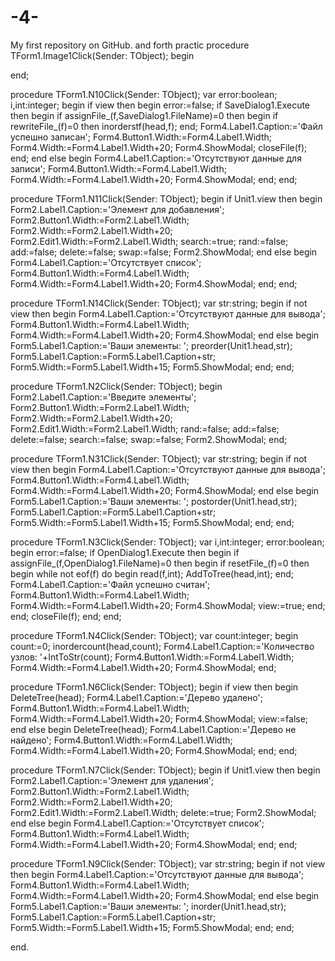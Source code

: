 # -4-
My first repository on GitHub. and forth practic
procedure TForm1.Image1Click(Sender: TObject);
begin

end;

procedure TForm1.N10Click(Sender: TObject);
var
  error:boolean;
  i,int:integer;
begin
  if view then begin
    error:=false;
    if SaveDialog1.Execute then begin
      if assignFile_(f,SaveDialog1.FileName)=0 then begin
        if rewriteFile_(f)=0 then inorderstf(head,f);
      end;
      Form4.Label1.Caption:='Файл успешно записан';
      Form4.Button1.Width:=Form4.Label1.Width;
      Form4.Width:=Form4.Label1.Width+20;
      Form4.ShowModal;
      closeFile(f);
    end;
  end else begin
    Form4.Label1.Caption:='Отсутствуют данные для записи';
    Form4.Button1.Width:=Form4.Label1.Width;
    Form4.Width:=Form4.Label1.Width+20;
    Form4.ShowModal;
  end;
end;

procedure TForm1.N11Click(Sender: TObject);
begin
  if Unit1.view then begin
    Form2.Label1.Caption:='Элемент для добавления';
    Form2.Button1.Width:=Form2.Label1.Width;
    Form2.Width:=Form2.Label1.Width+20;
    Form2.Edit1.Width:=Form2.Label1.Width;
    search:=true;
    rand:=false;
    add:=false;
    delete:=false;
    swap:=false;
    Form2.ShowModal;
  end else begin
    Form4.Label1.Caption:='Отсутствует список';
    Form4.Button1.Width:=Form4.Label1.Width;
    Form4.Width:=Form4.Label1.Width+20;
    Form4.ShowModal;
  end;
end;

procedure TForm1.N14Click(Sender: TObject);
var
  str:string;
begin
  if not view then begin
    Form4.Label1.Caption:='Отсутствуют данные для вывода';
    Form4.Button1.Width:=Form4.Label1.Width;
    Form4.Width:=Form4.Label1.Width+20;
    Form4.ShowModal;
  end else begin
    Form5.Label1.Caption:='Ваши элементы: ';
    preorder(Unit1.head,str);
    Form5.Label1.Caption:=Form5.Label1.Caption+str;
    Form5.Width:=Form5.Label1.Width+15;
    Form5.ShowModal;
  end;
end;

procedure TForm1.N2Click(Sender: TObject);
begin
  Form2.Label1.Caption:='Введите элементы';
  Form2.Button1.Width:=Form2.Label1.Width;
  Form2.Width:=Form2.Label1.Width+20;
  Form2.Edit1.Width:=Form2.Label1.Width;
  rand:=false;
  add:=false;
  delete:=false;
  search:=false;
  swap:=false;
  Form2.ShowModal;
end;

procedure TForm1.N31Click(Sender: TObject);
var
  str:string;
begin
  if not view then begin
    Form4.Label1.Caption:='Отсутствуют данные для вывода';
    Form4.Button1.Width:=Form4.Label1.Width;
    Form4.Width:=Form4.Label1.Width+20;
    Form4.ShowModal;
  end else begin
    Form5.Label1.Caption:='Ваши элементы: ';
    postorder(Unit1.head,str);
    Form5.Label1.Caption:=Form5.Label1.Caption+str;
    Form5.Width:=Form5.Label1.Width+15;
    Form5.ShowModal;
  end;
end;

procedure TForm1.N3Click(Sender: TObject);
var
  i,int:integer;
  error:boolean;
begin
  error:=false;
  if OpenDialog1.Execute then begin
    if assignFile_(f,OpenDialog1.FileName)=0 then begin
      if resetFile_(f)=0 then begin
        while not eof(f) do begin
          read(f,int);
          AddToTree(head,int);
        end;
        Form4.Label1.Caption:='Файл успешно считан';
        Form4.Button1.Width:=Form4.Label1.Width;
        Form4.Width:=Form4.Label1.Width+20;
        Form4.ShowModal;
        view:=true;
      end;
    end;
    closeFile(f);
  end;
end;

procedure TForm1.N4Click(Sender: TObject);
var
  count:integer;
begin
  count:=0;
  inordercount(head,count);
  Form4.Label1.Caption:='Количество узлов: '+IntToStr(count);
  Form4.Button1.Width:=Form4.Label1.Width;
  Form4.Width:=Form4.Label1.Width+20;
  Form4.ShowModal;
end;

procedure TForm1.N6Click(Sender: TObject);
begin
  if view then begin
    DeleteTree(head);
    Form4.Label1.Caption:='Дерево удалено';
    Form4.Button1.Width:=Form4.Label1.Width;
    Form4.Width:=Form4.Label1.Width+20;
    Form4.ShowModal;
    view:=false;
  end else begin
    DeleteTree(head);
    Form4.Label1.Caption:='Дерево не найдено';
    Form4.Button1.Width:=Form4.Label1.Width;
    Form4.Width:=Form4.Label1.Width+20;
    Form4.ShowModal;
  end;
end;

procedure TForm1.N7Click(Sender: TObject);
begin
  if Unit1.view then begin
    Form2.Label1.Caption:='Элемент для удаления';
    Form2.Button1.Width:=Form2.Label1.Width;
    Form2.Width:=Form2.Label1.Width+20;
    Form2.Edit1.Width:=Form2.Label1.Width;
    delete:=true;
    Form2.ShowModal;
  end else begin
    Form4.Label1.Caption:='Отсутствует список';
    Form4.Button1.Width:=Form4.Label1.Width;
    Form4.Width:=Form4.Label1.Width+20;
    Form4.ShowModal;
  end;
end;

procedure TForm1.N9Click(Sender: TObject);
var
  str:string;
begin
  if not view then begin
    Form4.Label1.Caption:='Отсутствуют данные для вывода';
    Form4.Button1.Width:=Form4.Label1.Width;
    Form4.Width:=Form4.Label1.Width+20;
    Form4.ShowModal;
  end else begin
    Form5.Label1.Caption:='Ваши элементы: ';
    inorder(Unit1.head,str);
    Form5.Label1.Caption:=Form5.Label1.Caption+str;
    Form5.Width:=Form5.Label1.Width+15;
    Form5.ShowModal;
  end;
end;

end.
